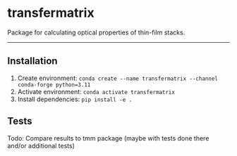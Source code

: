 # transfermatrix 

Package for calculating optical properties of thin-film stacks. 
***

## Installation

1) Create environment: `conda create --name transfermatrix --channel conda-forge python=3.11`
2) Activate environment: `conda activate transfermatrix`
3) Install dependencies: `pip install -e .`

## Tests

Todo: Compare results to tmm package (maybe with tests done there and/or additional tests)

